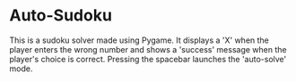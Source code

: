 # Auto-Sudoku
This is a sudoku solver made using Pygame. It displays a 'X' when the player enters the wrong number and shows a 'success' message when the player's choice is correct. Pressing the spacebar launches the 'auto-solve' mode. 
